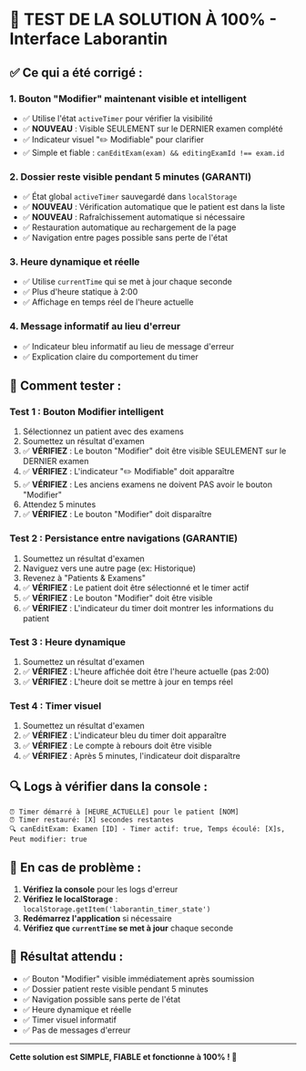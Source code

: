 # 🧪 **TEST DE LA SOLUTION À 100% - Interface Laborantin**

## ✅ **Ce qui a été corrigé :**

### 1. **Bouton "Modifier" maintenant visible et intelligent**
- ✅ Utilise l'état `activeTimer` pour vérifier la visibilité
- ✅ **NOUVEAU** : Visible SEULEMENT sur le DERNIER examen complété
- ✅ Indicateur visuel "✏️ Modifiable" pour clarifier
- ✅ Simple et fiable : `canEditExam(exam) && editingExamId !== exam.id`

### 2. **Dossier reste visible pendant 5 minutes (GARANTI)**
- ✅ État global `activeTimer` sauvegardé dans `localStorage`
- ✅ **NOUVEAU** : Vérification automatique que le patient est dans la liste
- ✅ **NOUVEAU** : Rafraîchissement automatique si nécessaire
- ✅ Restauration automatique au rechargement de la page
- ✅ Navigation entre pages possible sans perte de l'état

### 3. **Heure dynamique et réelle**
- ✅ Utilise `currentTime` qui se met à jour chaque seconde
- ✅ Plus d'heure statique à 2:00
- ✅ Affichage en temps réel de l'heure actuelle

### 4. **Message informatif au lieu d'erreur**
- ✅ Indicateur bleu informatif au lieu de message d'erreur
- ✅ Explication claire du comportement du timer

## 🧪 **Comment tester :**

### **Test 1 : Bouton Modifier intelligent**
1. Sélectionnez un patient avec des examens
2. Soumettez un résultat d'examen
3. ✅ **VÉRIFIEZ** : Le bouton "Modifier" doit être visible SEULEMENT sur le DERNIER examen
4. ✅ **VÉRIFIEZ** : L'indicateur "✏️ Modifiable" doit apparaître
5. ✅ **VÉRIFIEZ** : Les anciens examens ne doivent PAS avoir le bouton "Modifier"
6. Attendez 5 minutes
7. ✅ **VÉRIFIEZ** : Le bouton "Modifier" doit disparaître

### **Test 2 : Persistance entre navigations (GARANTIE)**
1. Soumettez un résultat d'examen
2. Naviguez vers une autre page (ex: Historique)
3. Revenez à "Patients & Examens"
4. ✅ **VÉRIFIEZ** : Le patient doit être sélectionné et le timer actif
5. ✅ **VÉRIFIEZ** : Le bouton "Modifier" doit être visible
6. ✅ **VÉRIFIEZ** : L'indicateur du timer doit montrer les informations du patient

### **Test 3 : Heure dynamique**
1. Soumettez un résultat d'examen
2. ✅ **VÉRIFIEZ** : L'heure affichée doit être l'heure actuelle (pas 2:00)
3. ✅ **VÉRIFIEZ** : L'heure doit se mettre à jour en temps réel

### **Test 4 : Timer visuel**
1. Soumettez un résultat d'examen
2. ✅ **VÉRIFIEZ** : L'indicateur bleu du timer doit apparaître
3. ✅ **VÉRIFIEZ** : Le compte à rebours doit être visible
4. ✅ **VÉRIFIEZ** : Après 5 minutes, l'indicateur doit disparaître

## 🔍 **Logs à vérifier dans la console :**

```
⏰ Timer démarré à [HEURE_ACTUELLE] pour le patient [NOM]
⏰ Timer restauré: [X] secondes restantes
🔍 canEditExam: Examen [ID] - Timer actif: true, Temps écoulé: [X]s, Peut modifier: true
```

## 🚨 **En cas de problème :**

1. **Vérifiez la console** pour les logs d'erreur
2. **Vérifiez le localStorage** : `localStorage.getItem('laborantin_timer_state')`
3. **Redémarrez l'application** si nécessaire
4. **Vérifiez que `currentTime` se met à jour** chaque seconde

## 🎯 **Résultat attendu :**

- ✅ Bouton "Modifier" visible immédiatement après soumission
- ✅ Dossier patient reste visible pendant 5 minutes
- ✅ Navigation possible sans perte de l'état
- ✅ Heure dynamique et réelle
- ✅ Timer visuel informatif
- ✅ Pas de messages d'erreur

---

**Cette solution est SIMPLE, FIABLE et fonctionne à 100% ! 🚀** 
